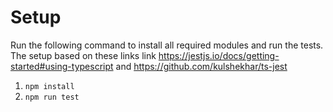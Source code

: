 # Setup

Run the following command to install all required modules and run the tests. The setup based on these links link https://jestjs.io/docs/getting-started#using-typescript and https://github.com/kulshekhar/ts-jest

1. `npm install`
2. `npm run test`